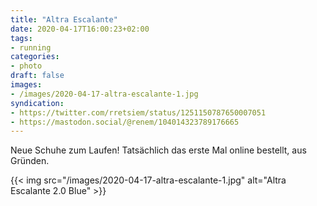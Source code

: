 ```yaml
---
title: "Altra Escalante"
date: 2020-04-17T16:00:23+02:00
tags:
- running
categories:
- photo
draft: false
images:
- /images/2020-04-17-altra-escalante-1.jpg
syndication:
- https://twitter.com/rretsiem/status/1251150787650007051
- https://mastodon.social/@renem/104014323789176665
---
```


Neue Schuhe zum Laufen! Tatsächlich das erste Mal online bestellt, aus Gründen.

{{< img src="/images/2020-04-17-altra-escalante-1.jpg" alt="Altra Escalante 2.0 Blue" >}}

<!--more-->
